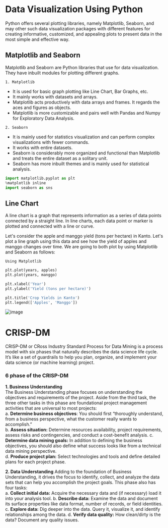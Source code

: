 # Data Visualization Using Python
Python offers several plotting libraries, namely Matplotlib, Seaborn, and may other such data visualization packages with different features for creating informative, customized, and appealing plots to present data in the most simple and effective way.

## Matplotlib and Seaborn
Matplotlib and Seaborn are Python libraries that use for data visualization. They have inbuilt modules for plotting different graphs.

`1. Matplotlib`
- It is used for basic graph plotting like Line Chart, Bar Graphs, etc.
- It mainly works with datasets and arrays.
- Matplotlib acts productively with data arrays and frames. It regards the aces and figures as objects.
- Matplotlib is more customizable and pairs well with Pandas and Numpy for Exploratory Data Analysis.
  
`2. Seaborn`
- It is mainly used for statistics visualization and can perform complex visualizations with fewer commands.
- It works with entire datasets.
- Seaborn is considerably more organized and functional than Matplotlib and treats the entire dataset as a solitary unit.
- Seaborn has more inbuilt themes and is mainly used for statistical analysis.

```python
import matplotlib.pyplot as plt
%matplotlib inline
import seaborn as sns
```

## Line Chart
A line chart is a graph that represents information as a series of data points connected by a straight line. In line charts, each data point or marker is plotted and connected with a line or curve.

Let's consider the apple and manggo yield (tons per hectare) in Kanto. Let's plot a line graph using this data and see how the yield of apples and manggo changes over time. We are going to both plot by using Matplotlib and Seaborn as follows:

`Using Matplotlib`

```python
plt.plot(years, apples)
plt.plot(years, manggo)

plt.xlabel('Year')
plt.ylabel('Yield (tons per hectare)')

plt.title('Crop Yields in Kanto')
plt.legend(['Apples', 'Manggo'])
```
![image](https://github.com/Aisyahrahmap/IT-Specialist-Data-Analytics-3/assets/166115307/bc50f730-3665-4783-880e-beec89b9ef61)


# CRISP-DM
CRISP-DM or CRoss Industry Standard Process for Data Mining is a process model with six phases that naturally describes the data science life cycle. It’s like a set of guardrails to help you plan, organize, and implement your data science (or machine learning) project.

### 6 phase of the CRISP-DM
**1. Business Understanding**  
The Business Understanding phase focuses on understanding the objectives and requirements of the project. Aside from the third task, the three other tasks in this phase are foundational project management activities that are universal to most projects:  
a. **Determine business objectives**: You should first “thoroughly understand, from a business perspective, what the customer really wants to accomplish.”  
b. **Assess situation:** Determine resources availability, project requirements, assess risks and contingencies, and conduct a cost-benefit analysis. 
c. **Determine data mining goals:** In addition to defining the business objectives, you should also define what success looks like from a technical data mining perspective.  
d. **Produce project plan:** Select technologies and tools and define detailed plans for each project phase.

**2. Data Understanding**
Adding to the foundation of Business Understanding, it drives the focus to identify, collect, and analyze the data sets that can help you accomplish the project goals. This phase also has four tasks:  
a. **Collect initial data:** Acquire the necessary data and (if necessary) load it into your analysis tool.
b. **Describe data:** Examine the data and document its surface properties like data format, number of records, or field identities.
c. **Explore data:** Dig deeper into the data. Query it, visualize it, and identify relationships among the data.
d. **Verify data quality:** How clean/dirty is the data? Document any quality issues.
